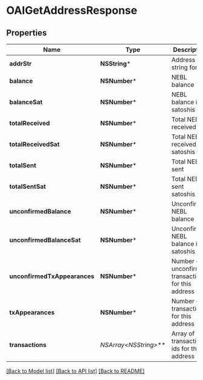 # OAIGetAddressResponse

## Properties
Name | Type | Description | Notes
------------ | ------------- | ------------- | -------------
**addrStr** | **NSString*** | Address in string form | [optional] 
**balance** | **NSNumber*** | NEBL balance | [optional] 
**balanceSat** | **NSNumber*** | NEBL balance in satoshis | [optional] 
**totalReceived** | **NSNumber*** | Total NEBL received | [optional] 
**totalReceivedSat** | **NSNumber*** | Total NEBL received in satoshis | [optional] 
**totalSent** | **NSNumber*** | Total NEBL sent | [optional] 
**totalSentSat** | **NSNumber*** | Total NEBL sent satoshis | [optional] 
**unconfirmedBalance** | **NSNumber*** | Unconfirmed NEBL balance | [optional] 
**unconfirmedBalanceSat** | **NSNumber*** | Unconfirmed NEBL balance in satoshis | [optional] 
**unconfirmedTxAppearances** | **NSNumber*** | Number of unconfirmed transactions for this address | [optional] 
**txAppearances** | **NSNumber*** | Number of transactions for this address | [optional] 
**transactions** | **NSArray&lt;NSString*&gt;*** | Array of transaction ids for this address | [optional] 

[[Back to Model list]](../README.md#documentation-for-models) [[Back to API list]](../README.md#documentation-for-api-endpoints) [[Back to README]](../README.md)


